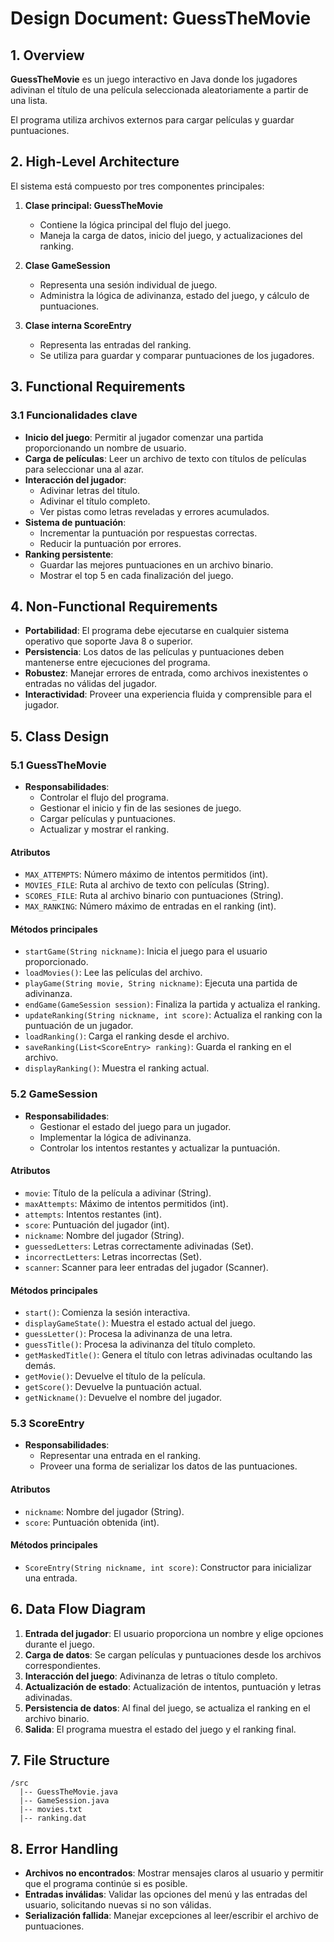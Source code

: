 # Design Document: GuessTheMovie

## 1. Overview

**GuessTheMovie** es un juego interactivo en Java donde los jugadores adivinan el título de una película seleccionada aleatoriamente a partir de una lista.

El programa utiliza archivos externos para cargar películas y guardar puntuaciones.

## 2. High-Level Architecture

El sistema está compuesto por tres componentes principales:

1. **Clase principal: GuessTheMovie**

   - Contiene la lógica principal del flujo del juego.
   - Maneja la carga de datos, inicio del juego, y actualizaciones del ranking.

2. **Clase GameSession**

   - Representa una sesión individual de juego.
   - Administra la lógica de adivinanza, estado del juego, y cálculo de puntuaciones.

3. **Clase interna ScoreEntry**

   - Representa las entradas del ranking.
   - Se utiliza para guardar y comparar puntuaciones de los jugadores.

## 3. Functional Requirements

### 3.1 Funcionalidades clave

- **Inicio del juego**: Permitir al jugador comenzar una partida proporcionando un nombre de usuario.
- **Carga de películas**: Leer un archivo de texto con títulos de películas para seleccionar una al azar.
- **Interacción del jugador**:
  - Adivinar letras del título.
  - Adivinar el título completo.
  - Ver pistas como letras reveladas y errores acumulados.
- **Sistema de puntuación**:
  - Incrementar la puntuación por respuestas correctas.
  - Reducir la puntuación por errores.
- **Ranking persistente**:
  - Guardar las mejores puntuaciones en un archivo binario.
  - Mostrar el top 5 en cada finalización del juego.

## 4. Non-Functional Requirements

- **Portabilidad**: El programa debe ejecutarse en cualquier sistema operativo que soporte Java 8 o superior.
- **Persistencia**: Los datos de las películas y puntuaciones deben mantenerse entre ejecuciones del programa.
- **Robustez**: Manejar errores de entrada, como archivos inexistentes o entradas no válidas del jugador.
- **Interactividad**: Proveer una experiencia fluida y comprensible para el jugador.

## 5. Class Design

### 5.1 GuessTheMovie

- **Responsabilidades**:
  - Controlar el flujo del programa.
  - Gestionar el inicio y fin de las sesiones de juego.
  - Cargar películas y puntuaciones.
  - Actualizar y mostrar el ranking.

#### Atributos

- `MAX_ATTEMPTS`: Número máximo de intentos permitidos (int).
- `MOVIES_FILE`: Ruta al archivo de texto con películas (String).
- `SCORES_FILE`: Ruta al archivo binario con puntuaciones (String).
- `MAX_RANKING`: Número máximo de entradas en el ranking (int).

#### Métodos principales

- `startGame(String nickname)`: Inicia el juego para el usuario proporcionado.
- `loadMovies()`: Lee las películas del archivo.
- `playGame(String movie, String nickname)`: Ejecuta una partida de adivinanza.
- `endGame(GameSession session)`: Finaliza la partida y actualiza el ranking.
- `updateRanking(String nickname, int score)`: Actualiza el ranking con la puntuación de un jugador.
- `loadRanking()`: Carga el ranking desde el archivo.
- `saveRanking(List<ScoreEntry> ranking)`: Guarda el ranking en el archivo.
- `displayRanking()`: Muestra el ranking actual.

### 5.2 GameSession

- **Responsabilidades**:
  - Gestionar el estado del juego para un jugador.
  - Implementar la lógica de adivinanza.
  - Controlar los intentos restantes y actualizar la puntuación.

#### Atributos

- `movie`: Título de la película a adivinar (String).
- `maxAttempts`: Máximo de intentos permitidos (int).
- `attempts`: Intentos restantes (int).
- `score`: Puntuación del jugador (int).
- `nickname`: Nombre del jugador (String).
- `guessedLetters`: Letras correctamente adivinadas (Set).
- `incorrectLetters`: Letras incorrectas (Set).
- `scanner`: Scanner para leer entradas del jugador (Scanner).

#### Métodos principales

- `start()`: Comienza la sesión interactiva.
- `displayGameState()`: Muestra el estado actual del juego.
- `guessLetter()`: Procesa la adivinanza de una letra.
- `guessTitle()`: Procesa la adivinanza del título completo.
- `getMaskedTitle()`: Genera el título con letras adivinadas ocultando las demás.
- `getMovie()`: Devuelve el título de la película.
- `getScore()`: Devuelve la puntuación actual.
- `getNickname()`: Devuelve el nombre del jugador.

### 5.3 ScoreEntry

- **Responsabilidades**:
  - Representar una entrada en el ranking.
  - Proveer una forma de serializar los datos de las puntuaciones.

#### Atributos

- `nickname`: Nombre del jugador (String).
- `score`: Puntuación obtenida (int).

#### Métodos principales

- `ScoreEntry(String nickname, int score)`: Constructor para inicializar una entrada.

## 6. Data Flow Diagram

1. **Entrada del jugador**: El usuario proporciona un nombre y elige opciones durante el juego.
2. **Carga de datos**: Se cargan películas y puntuaciones desde los archivos correspondientes.
3. **Interacción del juego**: Adivinanza de letras o título completo.
4. **Actualización de estado**: Actualización de intentos, puntuación y letras adivinadas.
5. **Persistencia de datos**: Al final del juego, se actualiza el ranking en el archivo binario.
6. **Salida**: El programa muestra el estado del juego y el ranking final.

## 7. File Structure

```
/src
  |-- GuessTheMovie.java
  |-- GameSession.java
  |-- movies.txt
  |-- ranking.dat
```

## 8. Error Handling

- **Archivos no encontrados**: Mostrar mensajes claros al usuario y permitir que el programa continúe si es posible.
- **Entradas inválidas**: Validar las opciones del menú y las entradas del usuario, solicitando nuevas si no son válidas.
- **Serialización fallida**: Manejar excepciones al leer/escribir el archivo de puntuaciones.



